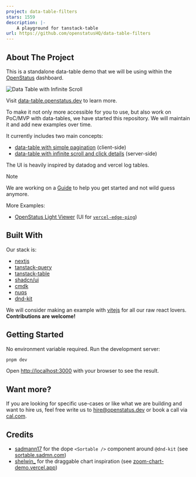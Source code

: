 ```yaml
---
project: data-table-filters
stars: 1559
description: |-
    A playground for tanstack-table
url: https://github.com/openstatusHQ/data-table-filters
---
```


## About The Project

This is a standalone data-table demo that we will be using within the [OpenStatus](https://openstatus.dev) dashboard.

![Data Table with Infinite Scroll](https://data-table.openstatus.dev/assets/data-table-infinite.png)

Visit [data-table.openstatus.dev](https://data-table.openstatus.dev) to learn more.

To make it not only more accessible for you to use, but also work on PoC/MVP with data-tables, we have started this repository. We will maintain it and add new examples over time.

It currently includes two main concepts:

- [data-table with simple pagination](https://data-table.openstatus.dev/default) (client-side)
- [data-table with infinite scroll and click details](https://data-table.openstatus.dev/infinite) (server-side)

The UI is heavily inspired by datadog and vercel log tables.

> [!NOTE]
> We are working on a [Guide](https://data-table.openstatus.dev/guide) to help you get started and not wild guess anymore.

More Examples:

- [OpenStatus Light Viewer](https://data-table.openstatus.dev/light) (UI for [`vercel-edge-ping`](https://github.com/OpenStatusHQ/vercel-edge-ping))

## Built With

Our stack is:

- [nextjs](https://nextjs.org)
- [tanstack-query](https://tanstack.com/query/latest)
- [tanstack-table](https://tanstack.com/table/latest)
- [shadcn/ui](https://ui.shadcn.com)
- [cmdk](http://cmdk.paco.me)
- [nuqs](http://nuqs.47ng.com)
- [dnd-kit](https://dndkit.com)

We will consider making an example with [vitejs](https://vitejs.dev) for all our raw react lovers. **Contributions are welcome!**

## Getting Started

No environment variable required. Run the development server:

```bash
pnpm dev
```

Open [http://localhost:3000](http://localhost:3000) with your browser to see the result.

## Want more?

If you are looking for specific use-cases or like what we are building and want to hire us, feel free write us to [hire@openstatus.dev](mailto:hire@openstatus.dev) or book a call via [cal.com](https://cal.com/team/openstatus/30min).

## Credits

- [sadmann17](https://x.com/sadmann17) for the dope `<Sortable />` component around `@dnd-kit` (see [sortable.sadmn.com](https://sortable.sadmn.com))
- [shelwin\_](https://x.com/shelwin_) for the draggable chart inspiration (see [zoom-chart-demo.vercel.app](https://zoom-chart-demo.vercel.app))

